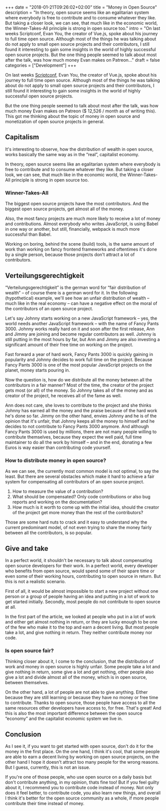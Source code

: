+++
date = "2018-01-21T09:26:02+02:00"
title = "Money in Open Source"
description = "In theory, open source seems like an egalitarian system where everybody is free to contribute and to consume whatever they like. But taking a closer look, we can see, that much like in the economic world, the Winner-Takes-All principle is strong in open source too."
intro = "On last weeks Scriptconf, Evan You, the creator of Vue.js, spoke about his journey to full time open source. Although most of the things he was talking about do not apply to small open source projects and their contributors, I still found it interesting to gain some insights in the world of highly successful open source projects. But the one thing people seemed to talk about most after the talk, was how much money Evan makes on Patreon..."
draft = false
categories = ["Development"]
+++

On last weeks [Scriptconf](https://scriptconf.org/speakers), Evan You, the creator of Vue.js, spoke about his journey to full time open source. Although most of the things he was talking about do not apply to small open source projects and their contributors, I still found it interesting to gain some insights in the world of highly successful open source projects.

But the one thing people seemed to talk about most after the talk, was how much money Evan makes on Patreon ($ 12,526 / month as of writing this). This got me thinking about the topic of money in open source and monetization of open source projects in general.

## Capitalism
It's interesting to observe, how the distribution of wealth in open source, works basically the same way as in the “real”, capitalist economy.

In theory, open source seems like an egalitarian system where everybody is free to contribute and to consume whatever they like. But taking a closer look, we can see, that much like in the economic world, the Winner-Takes-All principle is strong in open source too.

### Winner-Takes-All
The biggest open source projects have the most contributors. And the biggest open source projects, get almost all of the money.

Also, the most fancy projects are much more likely to receive a lot of money and contributions. Almost everybody who writes JavaScript, is using Babel in one way or another, but still, financially, webpack is much more successful than Babel.

Working on boring, behind the scene (build) tools, is the same amount of work than working on fancy frontend frameworks and oftentimes it's done by a single person, because those projects don't attract a lot of contributors.

## Verteilungsgerechtigkeit
“Verteilungsgerechtigkeit” is the german word for “fair distribution of wealth” – of course there is a german word for it. In the following (hypothetical) example, we'll see how an unfair distribution of wealth – much like in the real economy – can have a negative effect on the moral of the contributors of an open source project.

Let's say Johnny starts working on a new JavaScript framework – yes, the world needs another JavaScript framework – with the name of Fancy Pants 3000. Johnny works really hard on it and soon after the first release, Ann and Jimmy are joining and become regular contributors as well. Johnny is still putting in the most hours by far, but Ann and Jimmy are also investing a significant amount of their free time on working on the project.

Fast forward a year of hard work, Fancy Pants 3000 is quickly gaining in popularity and Johnny decides to work full time on the project. Because Fancy Pants 3000 is one of the most popular JavaScript projects on the planet, money starts pouring in.

Now the question is, how do we distribute all the money between all the contributors in a fair manner? Most of the time, the creator of the project gets most (or all) of the money. So Johnny takes all of the money and as creator of the project, he receives all of the fame as well.

Ann does not care, she loves to contribute to the project and she thinks Johnny has earned all the money and the praise because of the hard work he's done so far. Jimmy on the other hand, envies Johnny and he is of the opinion that it's unfair, that Johnny keeps all the money to himself and he decides to not contribute to Fancy Pants 3000 anymore. And although Fancy Pants 3000 is used by millions, there are not many people willing to contribute themselves, because they expect the well paid, full time maintainer to do all the work by himself – and in the end, donating a few Euros is way easier than contributing code yourself.

### How to distribute money in open source?
As we can see, the currently most common model is not optimal, to say the least. But there are several obstacles which make it hard to achieve a fair system for compensating all contributors of an open source project.

1. How to measure the value of a contribution?
2. What should be compensated? Only code contributions or also bug reports and working on the documentation?
3. How much is it worth to come up with the initial idea, should the creator of the project get more money than the rest of the contributors?

Those are some hard nuts to crack and it easy to understand why the current predominant model, of not even trying to share the money fairly between all the contributors, is so popular.

## Give and take
In a perfect world, it shouldn't be necessary to talk about compensating open source developers for their work. In a perfect world, every developer who benefits from open source, would spend some of their spare time or even some of their working hours, contributing to open source in return. But this is not a realistic scenario.

First of all, it would be almost impossible to start a new project without one person or a group of people having an idea and putting in a lot of work to get started initially. Secondly, most people do not contribute to open source at all.

In the first part of the article, we looked at people who put in a lot of work and either get almost nothing in return, or they are lucky enough to be one of the few who make it to the top and earn a decent living. But most people take a lot, and give nothing in return. They neither contribute money nor code.

### Is open source fair?
Thinking closer about it, I come to the conclusion, that the distribution of work and money in open source is highly unfair. Some people take a lot and give nothing in return, some give a lot and get nothing, other people also give a lot and divide almost all of the money, which is in open source, between themselves.

On the other hand, a lot of people are not able to give anything. Either because they are still learning or because they have no money or free time to contribute. Thanks to open source, those people have access to all the same resources other developers have access to, for free. That's great! And this is also the most important difference between the open source “economy” and the capitalist economic system we live in.

## Conclusion
As I see it, if you want to get started with open source, don't do it for the money in the first place. On the one hand, I think it's cool, that some people are able to earn a decent living by working on open source projects, on the other hand I hope it doesn't attract too many people for the wrong reasons. But I guess, currently, this is not an issue.

If you're one of those people, who use open source on a daily basis but don't contribute anything, in my opinion, thats fine too! But if you feel guilty about it, I recommend you to contribute code instead of money. Not only does it feel better, to contribute code, you also learn new things, and overall I think it's better for the open source community as a whole, if more people contribute their time instead of money.
